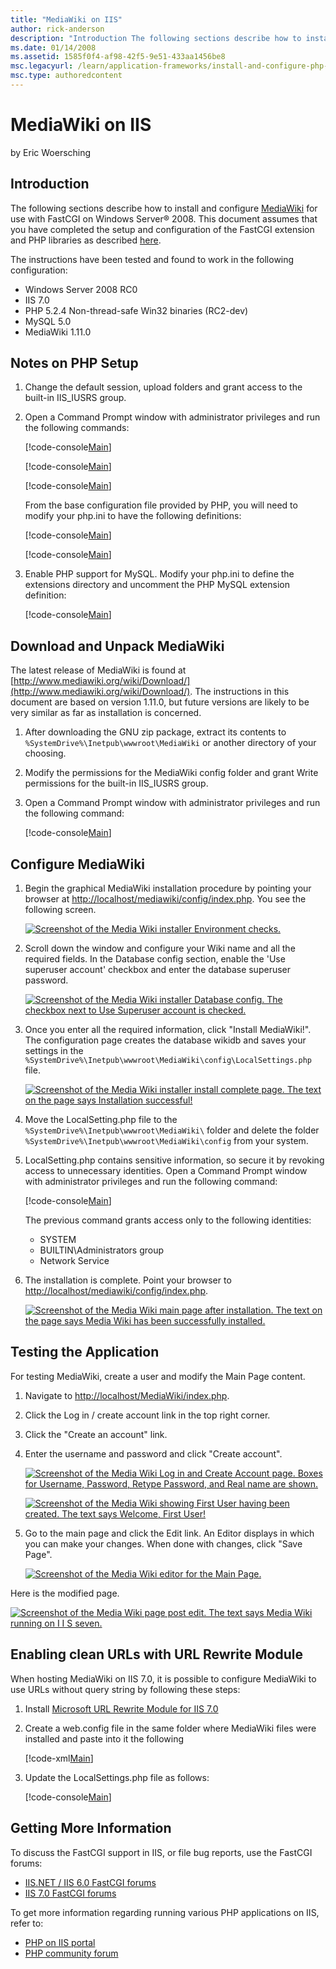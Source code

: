 ```yaml
---
title: "MediaWiki on IIS"
author: rick-anderson
description: "Introduction The following sections describe how to install and configure MediaWiki for use with FastCGI on Windows Server ® 2008. This document assumes that..."
ms.date: 01/14/2008
ms.assetid: 1585f0f4-af98-42f5-9e51-433aa1456be8
msc.legacyurl: /learn/application-frameworks/install-and-configure-php-applications-on-iis/mediawiki-on-iis
msc.type: authoredcontent
---
```

# MediaWiki on IIS

by Eric Woersching

## Introduction

The following sections describe how to install and configure [MediaWiki](http://www.mediawiki.org/wiki/MediaWiki) for use with FastCGI on Windows Server® 2008. This document assumes that you have completed the setup and configuration of the FastCGI extension and PHP libraries as described [here](using-fastcgi-to-host-php-applications-on-iis.md).

The instructions have been tested and found to work in the following configuration:

- Windows Server 2008 RC0
- IIS 7.0
- PHP 5.2.4 Non-thread-safe Win32 binaries (RC2-dev)
- MySQL 5.0
- MediaWiki 1.11.0

## Notes on PHP Setup

1. Change the default session, upload folders and grant access to the built-in IIS\_IUSRS group.
2. Open a Command Prompt window with administrator privileges and run the following commands:  

    [!code-console[Main](mediawiki-on-iis/samples/sample1.cmd)]

    [!code-console[Main](mediawiki-on-iis/samples/sample2.cmd)]

    [!code-console[Main](mediawiki-on-iis/samples/sample3.cmd)]

    From the base configuration file provided by PHP, you will need to modify your php.ini to have the following definitions:

    [!code-console[Main](mediawiki-on-iis/samples/sample4.cmd)]

    [!code-console[Main](mediawiki-on-iis/samples/sample5.cmd)]
3. Enable PHP support for MySQL. Modify your php.ini to define the extensions directory and uncomment the PHP MySQL extension definition:  

    [!code-console[Main](mediawiki-on-iis/samples/sample6.cmd)]

## Download and Unpack MediaWiki

The latest release of MediaWiki is found at [http://www.mediawiki.org/wiki/Download/](http://www.mediawiki.org/wiki/Download/). The instructions in this document are based on version 1.11.0, but future versions are likely to be very similar as far as installation is concerned.

1. After downloading the GNU zip package, extract its contents to `%SystemDrive%\Inetpub\wwwroot\MediaWiki` or another directory of your choosing.
2. Modify the permissions for the MediaWiki config folder and grant Write permissions for the built-in IIS\_IUSRS group.
3. Open a Command Prompt window with administrator privileges and run the following command:  

    [!code-console[Main](mediawiki-on-iis/samples/sample7.cmd)]

## Configure MediaWiki

1. Begin the graphical MediaWiki installation procedure by pointing your browser at [http://localhost/mediawiki/config/index.php](http://localhost/mediawiki/config/index.php). You see the following screen.  

    [![Screenshot of the Media Wiki installer Environment checks.](mediawiki-on-iis/_static/image2.jpg)](mediawiki-on-iis/_static/image1.jpg)
2. Scroll down the window and configure your Wiki name and all the required fields. In the Database config section, enable the 'Use superuser account' checkbox and enter the database superuser password.  

    [![Screenshot of the Media Wiki installer Database config. The checkbox next to Use Superuser account is checked.](mediawiki-on-iis/_static/image4.jpg)](mediawiki-on-iis/_static/image3.jpg)
3. Once you enter all the required information, click "Install MediaWiki!". The configuration page creates the database wikidb and saves your settings in the `%SystemDrive%\Inetpub\wwwroot\MediaWiki\config\LocalSettings.php` file.  

    [![Screenshot of the Media Wiki installer install complete page. The text on the page says Installation successful!](mediawiki-on-iis/_static/image6.jpg)](mediawiki-on-iis/_static/image5.jpg)
4. Move the LocalSetting.php file to the `%SystemDrive%\Inetpub\wwwroot\MediaWiki\` folder and delete the folder `%SystemDrive%\Inetpub\wwwroot\MediaWiki\config` from your system.
5. LocalSetting.php contains sensitive information, so secure it by revoking access to unnecessary identities. Open a Command Prompt window with administrator privileges and run the following command:  

    [!code-console[Main](mediawiki-on-iis/samples/sample8.cmd)]

   The previous command grants access only to the following identities:  

    - SYSTEM
    - BUILTIN\Administrators group
    - Network Service
6. The installation is complete. Point your browser to [http://localhost/mediawiki/config/index.php](http://localhost/mediawiki/config/index.php).  

    [![Screenshot of the Media Wiki main page after installation. The text on the page says Media Wiki has been successfully installed.](mediawiki-on-iis/_static/image8.jpg)](mediawiki-on-iis/_static/image7.jpg)

## Testing the Application

For testing MediaWiki, create a user and modify the Main Page content.

1. Navigate to [http://localhost/MediaWiki/index.php](http://localhost/MediaWiki/index.php).
2. Click the Log in / create account link in the top right corner.
3. Click the "Create an account" link.
4. Enter the username and password and click "Create account".  

    [![Screenshot of the Media Wiki Log in and Create Account page. Boxes for Username, Password, Retype Password, and Real name are shown.](mediawiki-on-iis/_static/image10.jpg)](mediawiki-on-iis/_static/image9.jpg)

    [![Screenshot of the Media Wiki showing First User having been created. The text says Welcome, First User!](mediawiki-on-iis/_static/image12.jpg)](mediawiki-on-iis/_static/image11.jpg)
5. Go to the main page and click the Edit link. An Editor displays in which you can make your changes. When done with changes, click "Save Page".  

    [![Screenshot of the Media Wiki editor for the Main Page.](mediawiki-on-iis/_static/image14.jpg)](mediawiki-on-iis/_static/image13.jpg)

Here is the modified page.

[![Screenshot of the Media Wiki page post edit. The text says Media Wiki running on I I S seven.](mediawiki-on-iis/_static/image16.jpg)](mediawiki-on-iis/_static/image15.jpg)

## Enabling clean URLs with URL Rewrite Module

When hosting MediaWiki on IIS 7.0, it is possible to configure MediaWiki to use URLs without query string by following these steps:

1. Install [Microsoft URL Rewrite Module for IIS 7.0](https://www.iis.net/downloads?tabid=34&g=6&i=1691 "URL rewrite module")
2. Create a web.config file in the same folder where MediaWiki files were installed and paste into it the following   

    [!code-xml[Main](mediawiki-on-iis/samples/sample9.xml)]
3. Update the LocalSettings.php file as follows:  

    [!code-console[Main](mediawiki-on-iis/samples/sample10.cmd)]

## Getting More Information

To discuss the FastCGI support in IIS, or file bug reports, use the FastCGI forums:

- [IIS.NET / IIS 6.0 FastCGI forums](https://forums.iis.net/1103.aspx)
- [IIS 7.0 FastCGI forums](https://forums.iis.net/1104.aspx)

To get more information regarding running various PHP applications on IIS, refer to:

- [PHP on IIS portal](https://php.iis.net/)
- [PHP community forum](https://forums.iis.net/1102.aspx)
